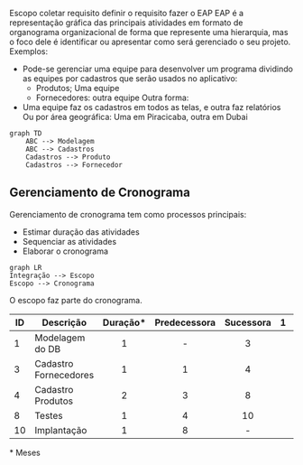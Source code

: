 Escopo
coletar requisito
definir o requisito
fazer o EAP
EAP é a representação gráfica das principais atividades em formato de organograma organizacional de forma que represente uma hierarquia, mas o foco dele é identificar ou apresentar como será gerenciado o seu projeto.
Exemplos:
- Pode-se gerenciar uma equipe para desenvolver um programa dividindo as equipes por cadastros que serão usados no aplicativo:
	- Produtos; Uma equipe
	- Fornecedores: outra equipe
Outra forma:
- Uma equipe faz os cadastros em todos as telas, e outra faz relatórios
Ou por área geográfica: Uma em Piracicaba, outra em Dubai

```mermaid
graph TD
    ABC --> Modelagem
    ABC --> Cadastros
    Cadastros --> Produto
    Cadastros --> Fornecedor
```

## Gerenciamento de Cronograma
Gerenciamento de cronograma tem como processos principais:
- Estimar duração das atividades
- Sequenciar as atividades
- Elaborar o cronograma

```mermaid
graph LR
Integração --> Escopo 
Escopo --> Cronograma
```

O escopo faz parte do cronograma.

| ID | Descrição | Duração* | Predecessora | Sucessora | 1 | 2 | 3 |
|--|--|:--:|:--:|:--:|--|--|--|
| 1 | Modelagem do DB | 1 | - | 3 |
| 3 | Cadastro Fornecedores | 1 | 1 | 4 |
| 4 | Cadastro Produtos | 2 | 3 | 8 |
| 8 | Testes | 1 | 4 | 10 |
| 10 | Implantação | 1 | 8 | - | 
\* Meses
<!--stackedit_data:
eyJoaXN0b3J5IjpbMTAzNDg1MTQzNl19
-->